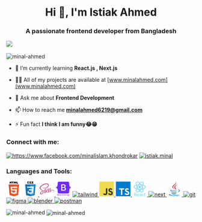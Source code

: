 <h1 align="center">Hi 👋, I'm Istiak Ahmed</h1>
<h3 align="center">A passionate frontend developer from Bangladesh</h3>
<img src="https://repository-images.githubusercontent.com/588181932/e36ec678-7984-4cdd-8e4c-a3932772ff8e"/>

<p align="left"> <img src="https://komarev.com/ghpvc/?username=minal-ahmed&label=Profile%20views&color=0e75b6&style=flat" alt="minal-ahmed" /> </p>

- 🌱 I’m currently learning **React.js , Next.js**

- 👨‍💻 All of my projects are available at [www.minalahmed.com](www.minalahmed.com)

- 💬 Ask me about **Frontend Development**

- 📫 How to reach me **minalahmed6219@gmail.com**

- ⚡ Fun fact **I think I am funny😂😁**

<h3 align="left">Connect with me:</h3>
<p align="left">
<a href="https://fb.com/https://www.facebook.com/minalislam.khondrokar" target="blank"><img align="center" src="https://raw.githubusercontent.com/rahuldkjain/github-profile-readme-generator/master/src/images/icons/Social/facebook.svg" alt="https://www.facebook.com/minalislam.khondrokar" height="30" width="40" /></a>
<a href="https://instagram.com/istiak.minal" target="blank"><img align="center" src="https://raw.githubusercontent.com/rahuldkjain/github-profile-readme-generator/master/src/images/icons/Social/instagram.svg" alt="istiak.minal" height="30" width="40" /></a>
</p>

<h3 align="left">Languages and Tools:</h3>
 <p align="left">
      <a href="https://www.w3.org/html/" target="_blank" rel="no-referrer">
        <img
          src="https://raw.githubusercontent.com/devicons/devicon/master/icons/html5/html5-original-wordmark.svg"
          alt="html5"
          width="40"
          height="40"
      /></a> <a href="https://www.w3schools.com/css/" target="_blank" rel="no-referrer">
        <img
          src="https://raw.githubusercontent.com/devicons/devicon/master/icons/css3/css3-original-wordmark.svg"
          alt="css3"
          width="40"
          height="40"
        />
      </a>
      <a href="https://sass-lang.com" target="_blank" rel="no-referrer">
        <img
          src="https://raw.githubusercontent.com/devicons/devicon/master/icons/sass/sass-original.svg"
          alt="sass"
          width="40"
          height="40"
        />
      </a>
      <a href="https://getbootstrap.com" target="_blank" rel="no-referrer">
        <img
          src="https://raw.githubusercontent.com/devicons/devicon/master/icons/bootstrap/bootstrap-plain-wordmark.svg"
          alt="bootstrap"
          width="40"
          height="40"
      /></a>
      <a href="https://tailwindcss.com/" target="_blank" rel="no-referrer">
        <img
          src="https://www.vectorlogo.zone/logos/tailwindcss/tailwindcss-icon.svg"
          alt="tailwind"
          width="40"
          height="40"
        />
      </a>
      <a
        href="https://developer.mozilla.org/en-US/docs/Web/JavaScript"
        target="_blank"
        rel="no-referrer"
      >
        <img
          src="https://raw.githubusercontent.com/devicons/devicon/master/icons/javascript/javascript-original.svg"
          alt="javascript"
          width="40"
          height="40"
        />
      </a>
      <a
        href="https://www.typescriptlang.org/"
        target="_blank"
        rel="no-referrer"
      >
        <img
          src="https://raw.githubusercontent.com/devicons/devicon/master/icons/typescript/typescript-original.svg"
          alt="typescript"
          width="40"
          height="40"
        />
      </a>
      <a href="https://reactjs.org/" target="_blank" rel="no-referrer">
        <img
          src="https://raw.githubusercontent.com/devicons/devicon/master/icons/react/react-original-wordmark.svg"
          alt="react"
          width="40"
          height="40"
        />
      </a>
      <a href="https://nextjs.org/" target="_blank" rel="no-referrer">
        <img
          src="https://cdn.worldvectorlogo.com/logos/nextjs-2.svg"
          alt="next"
          width="40"
          height="40"
        />
      </a>
      <a href="https://www.java.org/" target="_blank" rel="no-referrer">
        <img
          src="https://raw.githubusercontent.com/devicons/devicon/master/icons/java/java-original.svg"
          alt="typescript"
          width="40"
          height="40"
        />
      </a>
      <a href="https://git-scm.com/" target="_blank" rel="no-referrer">
        <img
          src="https://www.vectorlogo.zone/logos/git-scm/git-scm-icon.svg"
          alt="git"
          width="40"
          height="40"
        />
      </a>
      <a href="https://www.figma.com/" target="_blank" rel="no-referrer">
        <img
          src="https://www.vectorlogo.zone/logos/figma/figma-icon.svg"
          alt="figma"
          width="40"
          height="40"
        />
      </a>
      <a href="https://www.blender.org/" target="_blank" rel="no-referrer">
        <img 
          src="https://download.blender.org/branding/community/blender_community_badge_white.svg"
          alt="blender"
          width="40"
          height="40"
        />
      </a>
      <a href="https://www.getpostman.com/" target="_blank" rel="no-referrer">
      <img 
          src="https://www.vectorlogo.zone/logos/getpostman/getpostman-icon.svg"
          alt="postman"
          width="40"
          height="40"
        />
     </a>
    </p>

<p><img align="left" src="https://github-readme-stats.vercel.app/api/top-langs?username=minal-ahmed&show_icons=true&locale=en&layout=compact" alt="minal-ahmed" /></p>

<p>&nbsp;<img align="center" src="https://github-readme-stats.vercel.app/api?username=minal-ahmed&show_icons=true&locale=en" alt="minal-ahmed" /></p>
